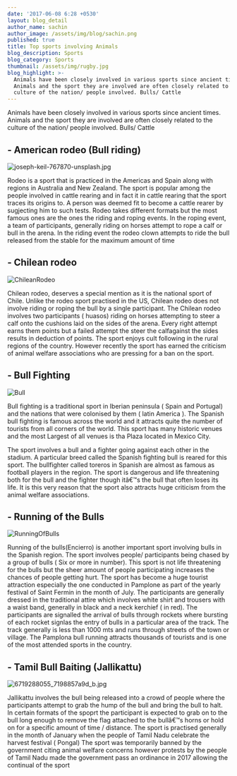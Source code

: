 ```yaml
---
date: '2017-06-08 6:28 +0530'
layout: blog_detail
author_name: sachin
author_image: /assets/img/blog/sachin.png
published: true
title: Top sports involving Animals
blog_description: Sports
blog_category: Sports
thumbnail: /assets/img/rugby.jpg
blog_highlight: >-
  Animals have been closely involved in various sports since ancient times.
  Animals and the sport they are involved are often closely related to the
  culture of the nation/ people involved. Bulls/ Cattle
---
```


Animals have been closely involved in various sports since ancient times. Animals and the sport they are involved are often closely related to the culture of the nation/ people involved. Bulls/ Cattle 
    
## - **American rodeo (Bull riding)**
![joseph-keil-767870-unsplash.jpg]({{site.baseurl}}/assets/img/joseph-keil-767870-unsplash.jpg)

Rodeo is a sport that is practiced in the Americas and Spain along with regions in Australia and New Zealand. The sport is popular among the people involved in cattle rearing and in fact it in cattle rearing that the sport traces its origins to. A person was deemed fit to become a cattle rearer by sugjecting him to such tests. Rodeo takes different formats but the most famous ones are the ones the riding and roping events.
In the roping event, a team  of participants, generally riding on horses attempt to rope a calf or bull in the arena. In the riding event the rodeo clown attempts to ride the bull released from the stable for the maximum amount of time

## - **Chilean rodeo**
![ChileanRodeo]({{site.baseurl}}/assets/img/jordan-heinrichs-416775-unsplash.jpg)

Chilean rodeo, deserves a special mention as it is the national sport of Chile. Unlike the rodeo sport practised in the US, Chilean rodeo does not involve riding or roping the bull by a single participant. The Chilean rodeo involves two participants ( huasos) riding on horses attempting to steer a calf onto the cushions laid on the sides of the arena. Every right attempt earns them points but a failed attempt the steer the calfagainst the sides results in deduction of points. The sport enjoys cult following in the rural regions of the country. However recently the sport has earned the criticism of animal welfare associations who are pressing for a ban on the sport.

## - **Bull Fighting**
![Bull]({{site.baseurl}}/assets/img/giovanni-calia-384735-unsplash.jpg)

Bull fighting is a traditional sport in Iberian peninsula ( Spain and Portugal) and the nations that were colonised by them ( latin America ). The Spanish bull fighting is famous across the world and it attracts quite the number of tourists from all corners of the world. This sport has many historic venues and the most Largest of all venues is tha Plaza located in Mexico City.

The sport involves a bull and a fighter going against each other in the stadium. A particular breed called the Spanish fighting bull is reared for this sport. The bullfighter called toreros in Spanish are almost as famous as football players in the region. The sport is dangerous and life threatening both for the bull and the fighter though itâ€™s the bull that often loses its life. It is this very reason that the sport also attracts huge criticism from the animal welfare associations.

## - **Running of the Bulls**
![RunningOfBulls]({{site.baseurl}}/assets/img/san-fermin-pamplona-navarra-768233-unsplash.jpg)

Running of the bulls(Encierro)  is another important sport involving bulls in the Spanish region. The sport involves people/ participants being chased by a group of bulls ( Six or more in number). This sport is not life threatening for the bulls but the sheer amount of people participating increases the chances of people getting hurt. The sport has become a huge tourist attraction especially the one conducted in Pamplone as part of the yearly festival of Saint Fermin in the month of July.
The participants are generally dressed in the traditional attire which involves white shirt and trousers with a waist band, generally in black and a neck kerchief ( in red). The participants are signalled the arrival of bulls through rockets where bursting of each rocket signlas the entry of bulls in a particular area of the track. The track generally is less than 1000 mts and runs through streets of the town or village.  The Pamplona bull running attracts thousands of tourists and is one of the most attended sports in the country. 


## - **Tamil Bull Baiting (Jallikattu)**
![6719288055_7198857a9d_b.jpg]({{site.baseurl}}/assets/img/6719288055_7198857a9d_b.jpg)

Jallikattu involves the bull being released into a crowd of people where the participants attempt to grab the hump of the bull and bring the bull to halt. In certain formats of the spoprt the participant is expected to grab on to the bull long enough to remove the flag attached to the bullâ€™s horns or hold on for a specific amount of time / distance.
The sport is practised generally in the month of January when the people of Tamil Nadu celebrate the harvest festival ( Pongal) The sport was temporarily banned by the government citing animal welfare concerns however protests by the people of Tamil Nadu made the government pass an ordinance in 2017 allowing the continual of the sport
